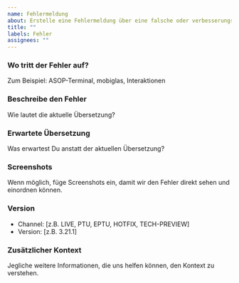 ```yaml
---
name: Fehlermeldung
about: Erstelle eine Fehlermeldung über eine falsche oder verbesserungswürdige Übersetzung.
title: ""
labels: Fehler
assignees: ""
---
```


### Wo tritt der Fehler auf?
Zum Beispiel: ASOP-Terminal, mobiglas, Interaktionen

### Beschreibe den Fehler
Wie lautet die aktuelle Übersetzung?

### Erwartete Übersetzung
Was erwartest Du anstatt der aktuellen Übersetzung?

### Screenshots
Wenn möglich, füge Screenshots ein, damit wir den Fehler direkt sehen und einordnen können.

### Version
- Channel: [z.B. LIVE, PTU, EPTU, HOTFIX, TECH-PREVIEW]
- Version: [z.B. 3.21.1]

### Zusätzlicher Kontext
Jegliche weitere Informationen, die uns helfen können, den Kontext zu verstehen.
